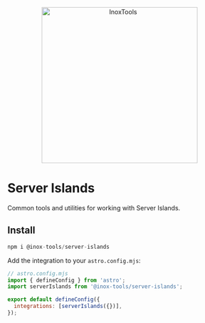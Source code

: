 <p align="center">
    <img alt="InoxTools" width="350px" src="https://github.com/Fryuni/inox-tools/blob/main/assets/shield.png?raw=true"/>
</p>

# Server Islands

Common tools and utilities for working with Server Islands.

## Install

```js
npm i @inox-tools/server-islands
```

Add the integration to your `astro.config.mjs`:

```js
// astro.config.mjs
import { defineConfig } from 'astro';
import serverIslands from '@inox-tools/server-islands';

export default defineConfig({
  integrations: [serverIslands({})],
});
```
